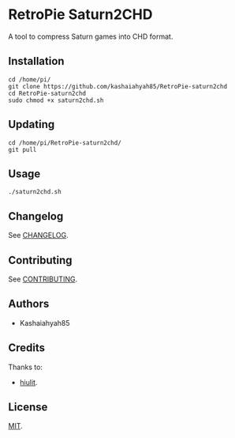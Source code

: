 # RetroPie Saturn2CHD

A tool to compress Saturn games into CHD format.

## Installation

```
cd /home/pi/
git clone https://github.com/kashaiahyah85/RetroPie-saturn2chd
cd RetroPie-saturn2chd
sudo chmod +x saturn2chd.sh
```

## Updating

```
cd /home/pi/RetroPie-saturn2chd/
git pull
```

## Usage

```
./saturn2chd.sh
```

## Changelog

See [CHANGELOG](/CHANGELOG.md).

## Contributing

See [CONTRIBUTING](/CONTRIBUTING.md).

## Authors

* Kashaiahyah85

## Credits

Thanks to:

* [hiulit](https://github.com/hiulit).

## License

[MIT](/LICENSE).
